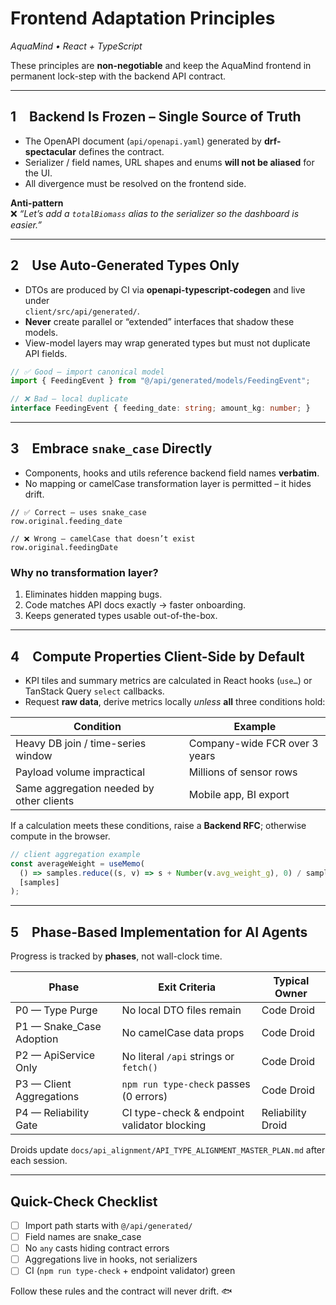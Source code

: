 # Frontend Adaptation Principles  
_AquaMind • React + TypeScript_  

These principles are **non-negotiable** and keep the AquaMind frontend in permanent lock-step with the backend API contract.

---

## 1 Backend Is Frozen – Single Source of Truth  
* The OpenAPI document (`api/openapi.yaml`) generated by **drf-spectacular** defines the contract.  
* Serializer / field names, URL shapes and enums **will not be aliased** for the UI.  
* All divergence must be resolved on the frontend side.

**Anti-pattern**  
❌ _“Let’s add a `totalBiomass` alias to the serializer so the dashboard is easier.”_

---

## 2 Use Auto-Generated Types Only  
* DTOs are produced by CI via **openapi-typescript-codegen** and live under  
  `client/src/api/generated/`.  
* **Never** create parallel or “extended” interfaces that shadow these models.  
* View-model layers may wrap generated types but must not duplicate API fields.

```ts
// ✅ Good – import canonical model
import { FeedingEvent } from "@/api/generated/models/FeedingEvent";

// ❌ Bad – local duplicate
interface FeedingEvent { feeding_date: string; amount_kg: number; }
```

---

## 3 Embrace `snake_case` Directly  
* Components, hooks and utils reference backend field names **verbatim**.  
* No mapping or camelCase transformation layer is permitted – it hides drift.

```tsx
// ✅ Correct – uses snake_case
row.original.feeding_date

// ❌ Wrong – camelCase that doesn’t exist
row.original.feedingDate
```

### Why no transformation layer?
1. Eliminates hidden mapping bugs.  
2. Code matches API docs exactly → faster onboarding.  
3. Keeps generated types usable out-of-the-box.

---

## 4 Compute Properties Client-Side by Default  
* KPI tiles and summary metrics are calculated in React hooks (`use…`) or
  TanStack Query `select` callbacks.  
* Request **raw data**, derive metrics locally _unless_ **all** three conditions hold:  

| Condition | Example |
|-----------|---------|
| Heavy DB join / time-series window | Company-wide FCR over 3 years |
| Payload volume impractical | Millions of sensor rows |
| Same aggregation needed by other clients | Mobile app, BI export |

If a calculation meets these conditions, raise a **Backend RFC**; otherwise compute in the browser.

```ts
// client aggregation example
const averageWeight = useMemo(
  () => samples.reduce((s, v) => s + Number(v.avg_weight_g), 0) / samples.length,
  [samples]
);
```

---

## 5 Phase-Based Implementation for AI Agents  
Progress is tracked by **phases**, not wall-clock time.  

| Phase | Exit Criteria | Typical Owner |
|-------|---------------|---------------|
| P0 — Type Purge | No local DTO files remain | Code Droid |
| P1 — Snake_Case Adoption | No camelCase data props | Code Droid |
| P2 — ApiService Only | No literal `/api` strings or `fetch()` | Code Droid |
| P3 — Client Aggregations | `npm run type-check` passes (0 errors) | Code Droid |
| P4 — Reliability Gate | CI type-check & endpoint validator blocking | Reliability Droid |

Droids update `docs/api_alignment/API_TYPE_ALIGNMENT_MASTER_PLAN.md` after each session.

---

## Quick-Check Checklist  

- [ ] Import path starts with `@/api/generated/`  
- [ ] Field names are snake_case  
- [ ] No `any` casts hiding contract errors  
- [ ] Aggregations live in hooks, not serializers  
- [ ] CI (`npm run type-check` + endpoint validator) green

Follow these rules and the contract will never drift. 🐟

